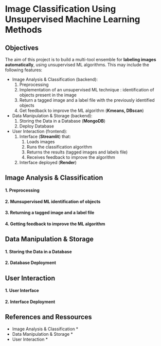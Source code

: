 # Image Classification Using Unsupervised Machine Learning Methods



## Objectives

The aim of this project is to build a multi-tool ensemble for **labeling images automatically**, using unsupervised ML algorithms. This may include the following features:

* Image Analysis & Classification (backend): 
  1. Preprocessing
  2. Implementation of an unsupervised ML technique : identification of objects present in the image
  3. Return a tagged image and a label file with the previously identified objects
  4. Get feedback to improve the ML algorithm (**Kmeans, DBscan**)
* Data Manipulation & Storage (backend):
  1. Storing the Data in a Database (**MongoDB**)
  2. Deploy Database
* User Interaction (frontend):
  1. Interface (**Streamlit**) that:
     1. Loads images
     2. Runs the classification algorithm
     3. Returns the results (tagged images and labels file)
     4. Receives feedback to improve the algorithm
  2. Interface deployed (**Render**)



## Image Analysis & Classification



#### 1. Preprocessing



#### 2. Munsupervised ML identification of objects



#### 3. Returning a tagged image and a label file



#### 4. Getting feedback to improve the ML algorithm





## Data Manipulation & Storage



#### 1. Storing the Data in a Database



#### 2. Database Deployment



## User Interaction



#### 1. User Interface



#### 2. Interface Deployment



## References and Ressources

* Image Analysis & Classification
  * 
* Data Manipulation & Storage
  * 
* User Interaction
  * 




